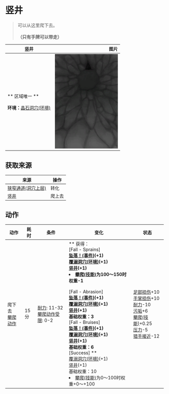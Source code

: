 # 竖井  
> 可以从这里爬下去。<br><br><b>（只有手牌可以带走）</b>  
  
  竖井  |   图片   
 ----  |  ----:   
 ** 区域唯一 **<br><br>**环境：**[晶石洞穴(环境)](Env_CrystalChamber.md)  |  <img decoding="async" src="Sprite/ShaftDown.png" href="a.md" style="max-width:300px;max-height:300px;">   
  
## 获取来源  
来源  |  操作  
----  |  ----  
[狭窄通道(洞穴上层)](FloodedChamberEntranceClosed.md)  |  转化  
[竖井](ShaftFloodedChamberToCrystalChamber.md)  |  爬上去  
## 动作  
动作  |  耗时  |  条件  |  变化  |  状态  
----  |  ----  |  ----  |  ----  |  ----  
爬下去<br>[攀爬动作](ClimbAction.md)  |  15分  |  [耐力](Stamina.md): 11-32<br>[攀爬动作受限](ModifierClimb.md): 0-2  |  ** 获得： **<br>** [Fall - Sprains] **<br>  [坠落！(事件)](Event_FallSprains.md)(+1)<br>  [覆溺洞穴(环境)](Env_FloodedChamber.md)(+1)<br>  [竖井](ShaftFloodedChamberToCrystalChamber.md)(+1)<br><li>[攀爬(技能)](Skill_Climbing.md)为100～150时权重-1</li><br>** [Fall - Abrasion] **<br>  [坠落！(事件)](Event_FallAbrasion.md)(+1)<br>  [覆溺洞穴(环境)](Env_FloodedChamber.md)(+1)<br>  [竖井](ShaftFloodedChamberToCrystalChamber.md)(+1)<br>基础权重：3<br>** [Fall - Bruises] **<br>  [坠落！(事件)](Event_FallBruise.md)(+1)<br>  [覆溺洞穴(环境)](Env_FloodedChamber.md)(+1)<br>  [竖井](ShaftFloodedChamberToCrystalChamber.md)(+1)<br>基础权重：6<br>** [Success] **<br>  [覆溺洞穴(环境)](Env_FloodedChamber.md)(+1)<br>  [竖井](ShaftFloodedChamberToCrystalChamber.md)(+1)<br>基础权重：10<li>[攀爬(技能)](Skill_Climbing.md)为0～100时权重+0～+100</li>  |  [足部损伤](FootDamage.md)+10<br>[手掌损伤](HandDamage.md)+10<br>[耐力](Stamina.md)-10<br>[污垢](Filth.md)+6<br>[攀爬(技能)](Skill_Climbing.md)+0.25<br>[压力](Stress.md)-5<br>[猎手接近](HuntersProximity.md)-12  


<script>document.title="竖井 - 卡牌生存百科 Card Survival Wiki";</script>